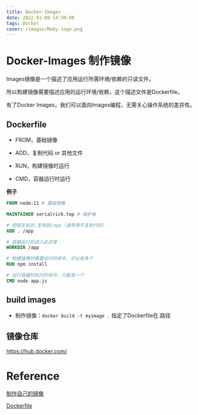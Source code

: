 ```yaml
---
title: Docker-Images
date: 2022-01-08 14:30:08
tags: Docker
cover: /images/Moby-logo.png
---
```


# Docker-Images 制作镜像

Images镜像是一个描述了应用运行所需环境/依赖的只读文件。

所以构建镜像需要描述应用的运行环境/依赖，这个描述文件是Dockerfile。

有了Docker Images，我们可以面向Images编程，无需关心操作系统的差异性。

## Dockerfile

- FROM，基础镜像
- ADD，复制代码 or 其他文件

- RUN，构建镜像时运行
- CMD，容器运行时运行

**例子**

```Dockerfile
FROM node:11 # 基础镜像

MAINTAINER serialrick.top # 维护者

# 把宿主机的.复制到/app（通常用于复制代码）
ADD . /app

# 容器运行后进入此目录
WORKDIR /app

# 构建镜像时需要运行的命令，可以有多个
RUN npm install

# 运行容器时执行的命令，只能有一个
CMD node app.js
```

## build images

- 制作镜像：`docker build -t myimage .` 指定了Dockerfile在.路径



## 镜像仓库

https://hub.docker.com/

# Reference

[制作自己的镜像](https://docker.easydoc.net/doc/81170005/cCewZWoN/N9VtYIIi)

[Dockerfile](https://docs.docker.com/engine/reference/builder/#run)

